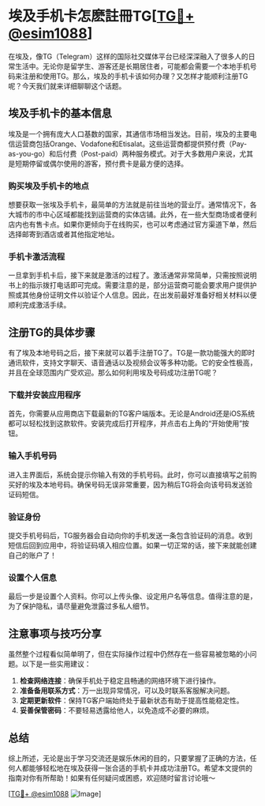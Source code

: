 # 埃及手机卡怎麽註冊TG[[TG💪+ @esim1088](https://t.me/s/esim1088)]

在埃及，像TG（Telegram）这样的国际社交媒体平台已经深深融入了很多人的日常生活中。无论你是留学生、游客还是长期居住者，可能都会需要一个本地手机号码来注册和使用TG。那么，埃及的手机卡该如何办理？又怎样才能顺利注册TG呢？今天我们就来详细聊聊这个话题。

## 埃及手机卡的基本信息

埃及是一个拥有庞大人口基数的国家，其通信市场相当发达。目前，埃及的主要电信运营商包括Orange、Vodafone和Etisalat。这些运营商都提供预付费（Pay-as-you-go）和后付费（Post-paid）两种服务模式。对于大多数用户来说，尤其是短期停留或偶尔使用的游客，预付费卡是最方便的选择。

### 购买埃及手机卡的地点

想要获取一张埃及手机卡，最简单的方法就是前往当地的营业厅。通常情况下，各大城市的市中心区域都能找到运营商的实体店铺。此外，在一些大型商场或者便利店内也有售卡点。如果你更倾向于在线购买，也可以考虑通过官方渠道下单，然后选择邮寄到酒店或者其他指定地址。

### 手机卡激活流程

一旦拿到手机卡后，接下来就是激活的过程了。激活通常非常简单，只需按照说明书上的指示拨打电话即可完成。需要注意的是，部分运营商可能会要求用户提供护照或其他身份证明文件以验证个人信息。因此，在出发前最好准备好相关材料以便顺利完成激活手续。

## 注册TG的具体步骤

有了埃及本地号码之后，接下来就可以着手注册TG了。TG是一款功能强大的即时通讯软件，支持文字聊天、语音通话以及视频会议等多种功能。它的安全性极高，并且在全球范围内广受欢迎。那么如何利用埃及号码成功注册TG呢？

### 下载并安装应用程序

首先，你需要从应用商店下载最新的TG客户端版本。无论是Android还是iOS系统都可以轻松找到这款软件。安装完成后打开程序，并点击右上角的“开始使用”按钮。

### 输入手机号码

进入主界面后，系统会提示你输入有效的手机号码。此时，你可以直接填写之前购买好的埃及本地号码。确保号码无误非常重要，因为稍后TG将会向该号码发送验证码短信。

### 验证身份

提交手机号码后，TG服务器会自动向你的手机发送一条包含验证码的消息。收到短信后回到应用中，将验证码填入相应位置。如果一切正常的话，接下来就能创建自己的账户了！

### 设置个人信息

最后一步是设置个人资料。你可以上传头像、设定用户名等信息。值得注意的是，为了保护隐私，请尽量避免泄露过多私人细节。

## 注意事项与技巧分享

虽然整个过程看似简单明了，但在实际操作过程中仍然存在一些容易被忽略的小问题。以下是一些实用建议：

1. **检查网络连接**：确保手机处于稳定且畅通的网络环境下进行操作。
2. **准备备用联系方式**：万一出现异常情况，可以及时联系客服解决问题。
3. **定期更新软件**：保持TG客户端始终处于最新状态有助于提高性能稳定性。
4. **妥善保管密码**：不要轻易透露给他人，以免造成不必要的麻烦。

## 总结

综上所述，无论是出于学习交流还是娱乐休闲的目的，只要掌握了正确的方法，任何人都能够轻松地在埃及获得一张合适的手机卡并成功注册TG。希望本文提供的指南对你有所帮助！如果有任何疑问或困惑，欢迎随时留言讨论哦～

[[TG💪+ @esim1088](https://t.me/s/esim1088) ![Image](https://i.postimg.cc/4NQfJmqS/Snipaste-2025-05-13-00-14-12.png)]